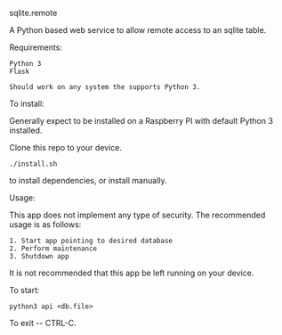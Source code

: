 sqlite.remote

A Python based web service to allow remote access to an sqlite table.

Requirements: 

    Python 3
    Flask
    
    Should work on any system the supports Python 3. 
    

To install:

Generally expect to be installed on a Raspberry PI with default Python 3 installed. 

Clone this repo to your device. 
    
    ./install.sh 

to install dependencies, or install manually. 

Usage:

This app does not implement any type of security. 
The recommended usage is as follows:
    
    1. Start app pointing to desired database
    2. Perform maintenance
    3. Shutdown app
    
It is not recommended that this app be left running on your device. 

 To start:
  
    python3 api <db.file> 

To exit -- CTRL-C. 